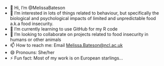 - 👋 Hi, I’m @MelissaBateson
- 👀 I’m interested in lots of things related to behaviour, but specifically the biological and psychological impacts of limited and unpredictable food a.k.a food insecurity.
- 🌱 I’m currently learning to use GitHub for my R code
- 💞️ I’m looking to collaborate on projects related to food insecurity in humans or other animals
- 📫 How to reach me: Email Melissa.Bateson@ncl.ac.uk
- 😄 Pronouns: She/her
- ⚡ Fun fact: Most of my work is on European starlings...

<!---
MelissaBateson/MelissaBateson is a ✨ special ✨ repository because its `README.md` (this file) appears on your GitHub profile.
You can click the Preview link to take a look at your changes.
--->
